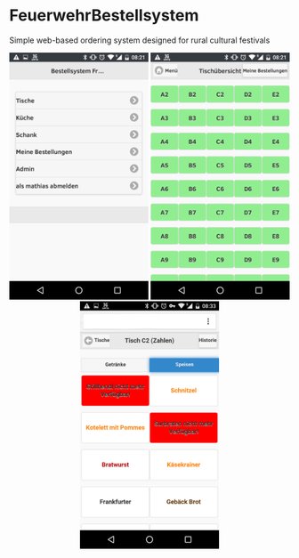 # FeuerwehrBestellsystem
Simple web-based ordering system designed for rural cultural festivals
<p align="center">
  <img src="https://github.com/Firewehr/FeuerwehrBestellsystem/blob/master/documentation/screenshots/Menue.png?raw=true" width="250"/>
    <img src="https://github.com/Firewehr/FeuerwehrBestellsystem/blob/master/documentation/screenshots/Uebersicht_Tische.png?raw=true" width="250"/>
    <img src="https://github.com/Firewehr/FeuerwehrBestellsystem/blob/master/documentation/screenshots/Tisch_Speisen.png?raw=true" width="250"/>    
    
</p>
